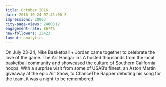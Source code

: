 ```yaml
---
title: October 2016
date: 2016-10-24 07:43:00 Z
impressions: 20003
city-page-views: 2400012
engagement-rate: 8674%
new-followers: 23423
layout: analytics
---
```


On July 23-24, Nike Basketball + Jordan came together to celebrate the love of the game. The Air Hangar in LA hosted thousands from the local basketball community and showcased the culture of Southern California hoops. With a surprise visit from some of USAB’s finest, an Aston Martin giveaway at the epic Air Show, to ChanceThe Rapper debuting his song for the team, it was a night to be remembered.